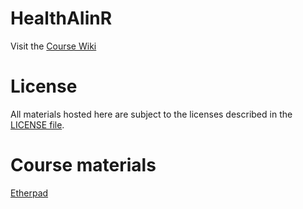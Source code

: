 # HealthAIinR

Visit the [Course Wiki](https://github.com/bnwolford/HealthAIinR/wiki)  

# License
All materials hosted here are subject to the licenses described in the [LICENSE file](LICENSE.md).

# Course materials
[Etherpad](http://localhost:9001/p/r.2097e67185310cce46e3f466cbca4be0)
